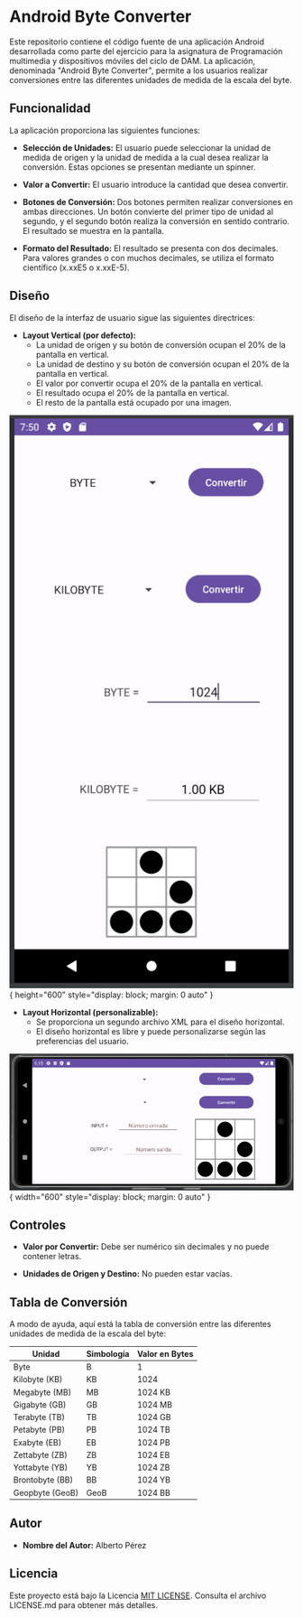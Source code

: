 # Android Byte Converter

Este repositorio contiene el código fuente de una aplicación Android desarrollada como parte del ejercicio para la asignatura de Programación multimedia y dispositivos móviles del ciclo de DAM. La aplicación, denominada "Android Byte Converter", permite a los usuarios realizar conversiones entre las diferentes unidades de medida de la escala del byte.

## Funcionalidad

La aplicación proporciona las siguientes funciones:

- **Selección de Unidades:** El usuario puede seleccionar la unidad de medida de origen y la unidad de medida a la cual desea realizar la conversión. Estas opciones se presentan mediante un spinner.

- **Valor a Convertir:** El usuario introduce la cantidad que desea convertir.

- **Botones de Conversión:** Dos botones permiten realizar conversiones en ambas direcciones. Un botón convierte del primer tipo de unidad al segundo, y el segundo botón realiza la conversión en sentido contrario. El resultado se muestra en la pantalla.

- **Formato del Resultado:** El resultado se presenta con dos decimales. Para valores grandes o con muchos decimales, se utiliza el formato científico (x.xxE5 o x.xxE-5).

## Diseño

El diseño de la interfaz de usuario sigue las siguientes directrices:

- **Layout Vertical (por defecto):**
  - La unidad de origen y su botón de conversión ocupan el 20% de la pantalla en vertical.
  - La unidad de destino y su botón de conversión ocupan el 20% de la pantalla en vertical.
  - El valor por convertir ocupa el 20% de la pantalla en vertical.
  - El resultado ocupa el 20% de la pantalla en vertical.
  - El resto de la pantalla está ocupado por una imagen.

   
![ByteConverterAPR - Vertical](ByteConverterAPR_v.0.1.6.png){ height="600" style="display: block; margin: 0 auto" }



- **Layout Horizontal (personalizable):**
  - Se proporciona un segundo archivo XML para el diseño horizontal.
  - El diseño horizontal es libre y puede personalizarse según las preferencias del usuario.

 
![ByteConverter - Horizontal](ByteConverterAPR_v.0.1.6_land.png){ width="600" style="display: block; margin: 0 auto" }


## Controles

- **Valor por Convertir:** Debe ser numérico sin decimales y no puede contener letras.

- **Unidades de Origen y Destino:** No pueden estar vacías.

## Tabla de Conversión

A modo de ayuda, aquí está la tabla de conversión entre las diferentes unidades de medida de la escala del byte:

| Unidad            | Simbología | Valor en Bytes    |
|-------------------|------------|-------------------|
| Byte              | B          | 1                 |
| Kilobyte (KB)     | KB         | 1024              |
| Megabyte (MB)     | MB         | 1024 KB           |
| Gigabyte (GB)     | GB         | 1024 MB           |
| Terabyte (TB)     | TB         | 1024 GB           |
| Petabyte (PB)     | PB         | 1024 TB           |
| Exabyte (EB)      | EB         | 1024 PB           |
| Zettabyte (ZB)    | ZB         | 1024 EB           |
| Yottabyte (YB)    | YB         | 1024 ZB           |
| Brontobyte (BB)   | BB         | 1024 YB           |
| Geopbyte (GeoB)   | GeoB       | 1024 BB           |

## Autor

- **Nombre del Autor:** Alberto Pérez

## Licencia

Este proyecto está bajo la Licencia [MIT LICENSE](LICENSE). Consulta el archivo LICENSE.md para obtener más detalles.

